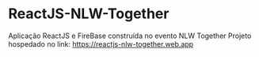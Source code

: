 # ReactJS-NLW-Together
Aplicação ReactJS e FireBase construída no evento NLW Together
Projeto hospedado no link: https://reactjs-nlw-together.web.app
